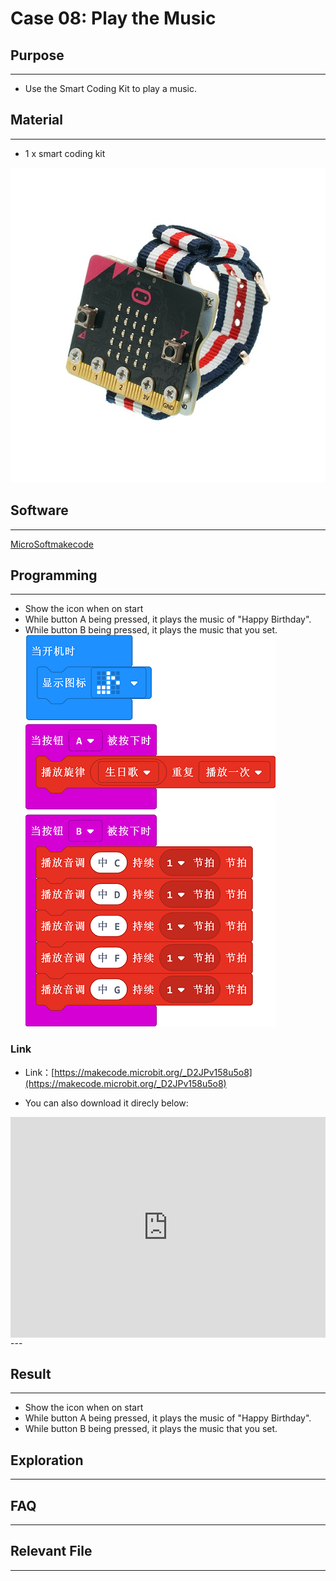 # Case 08: Play the Music

## Purpose
---
- Use the Smart Coding Kit to play a music.

## Material
---

- 1 x smart coding kit 

![](./images/smart_coding_kit_case_08_01.png)


## Software
---
[MicroSoftmakecode](https://makecode.microbit.org/#)

## Programming
---

- Show the icon when on start
- While button A being pressed, it plays the music of "Happy Birthday". 
- While button B being pressed, it plays the music that you set. 
![](./images/smart_coding_kit_case_08_02.png)






### Link
- Link：[https://makecode.microbit.org/_D2JPv158u5o8](https://makecode.microbit.org/_D2JPv158u5o8)

- You can also download it direcly below:

<div style="position:relative;height:0;padding-bottom:70%;overflow:hidden;"><iframe style="position:absolute;top:0;left:0;width:100%;height:100%;" src="https://makecode.microbit.org/#pub:_D2JPv158u5o8" frameborder="0" sandbox="allow-popups allow-forms allow-scripts allow-same-origin"></iframe></div>  
---


## Result
---
- Show the icon when on start
- While button A being pressed, it plays the music of "Happy Birthday". 
- While button B being pressed, it plays the music that you set. 



## Exploration

---


## FAQ

---


## Relevant File

---

